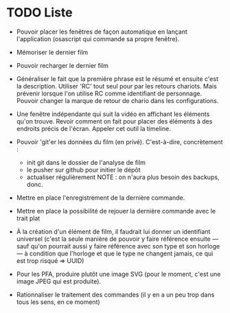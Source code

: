 # TODO Liste

* Pouvoir placer les fenêtres de façon automatique en lançant l'application (osascript qui commande sa propre fenêtre).

* Mémoriser le dernier film

* Pouvoir recharger le dernier film

* Généraliser le fait que la première phrase est le résumé et ensuite c'est la description. Utiliser 'RC' tout seul pour par les retours chariots. Mais prévenir lorsque l'on utilise RC comme identifiant de personnage. Pouvoir changer la marque de retour de chario dans les configurations.

* Une fenêtre indépendante qui suit la vidéo en affichant les éléments qu'on trouve. Revoir comment on fait pour placer des éléments à des endroits précis de l'écran. Appeler cet outil la timeline.

* Pouvoir 'git'er les données du film (en privé). C'est-à-dire, concrètement :
	- init git dans le dossier de l'analyse de film
	- le pusher sur github pour initier le dépôt
	- actualiser régulièrement 
	NOTE : on n'aura plus besoin des backups, donc.

* Mettre en place l'enregistrement de la dernière commande.

* Mettre en place la possibilité de rejouer la dernière commande avec le trait plat

* À la création d'un élément de film, il faudrait lui donner un identifiant universel (c'est la seule manière de pouvoir y faire référence ensuite — sauf qu'on pourrait aussi y faire référence avec son type et son horloge — à condition que l'horloge et que le type ne changent jamais, ce qui est trop risqué => UUID)

* Pour les PFA, produire plutôt une image SVG (pour le moment, c'est une image JPEG qui est produite).

* Rationnaliser le traitement des commandes (il y en a un peu trop dans tous les sens, en ce moment)